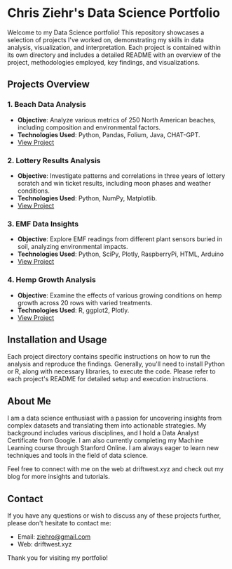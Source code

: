 # Chris Ziehr's Data Science Portfolio

Welcome to my Data Science portfolio! This repository showcases a selection of projects I've worked on, demonstrating my skills in data analysis, visualization, and interpretation. Each project is contained within its own directory and includes a detailed README with an overview of the project, methodologies employed, key findings, and visualizations.  

## Projects Overview

### 1. Beach Data Analysis
- **Objective**: Analyze various metrics of 250 North American beaches, including composition and environmental factors.
- **Technologies Used**: Python, Pandas, Folium, Java, CHAT-GPT.
- [View Project](./BeachDataAnalysis)

### 2. Lottery Results Analysis
- **Objective**: Investigate patterns and correlations in three years of lottery scratch and win ticket results, including moon phases and weather conditions.
- **Technologies Used**: Python, NumPy, Matplotlib.
- [View Project](./LotteryResultsAnalysis)

### 3. EMF Data Insights
- **Objective**: Explore EMF readings from different plant sensors buried in soil, analyzing environmental impacts.
- **Technologies Used**: Python, SciPy, Plotly, RaspberryPi, HTML, Arduino
- [View Project](./EMFDataInsights)

### 4. Hemp Growth Analysis
- **Objective**: Examine the effects of various growing conditions on hemp growth across 20 rows with varied treatments.
- **Technologies Used**: R, ggplot2, Plotly.
- [View Project](./HempGrowthAnalysis)

## Installation and Usage

Each project directory contains specific instructions on how to run the analysis and reproduce the findings. Generally, you'll need to install Python or R, along with necessary libraries, to execute the code. Please refer to each project's README for detailed setup and execution instructions.

## About Me

I am a data science enthusiast with a passion for uncovering insights from complex datasets and translating them into actionable strategies. My background includes various disciplines, and I hold a Data Analyst Certificate from Google. I am also currently completing my Machine Learning course through Stanford Online.  I am always eager to learn new techniques and tools in the field of data science.

Feel free to connect with me on the web at driftwest.xyz and check out my blog for more insights and tutorials.

## Contact

If you have any questions or wish to discuss any of these projects further, please don't hesitate to contact me:

- Email: ziehro@gmail.com
- Web: driftwest.xyz

Thank you for visiting my portfolio!

